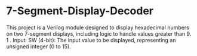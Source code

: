 # 7-Segment-Display-Decoder
This project is a Verilog module designed to display hexadecimal numbers on two 7-segment displays, including logic to handle values greater than 9.
1 . Input:
SW (4-bit): The input value to be displayed, representing an unsigned integer (0 to 15).
